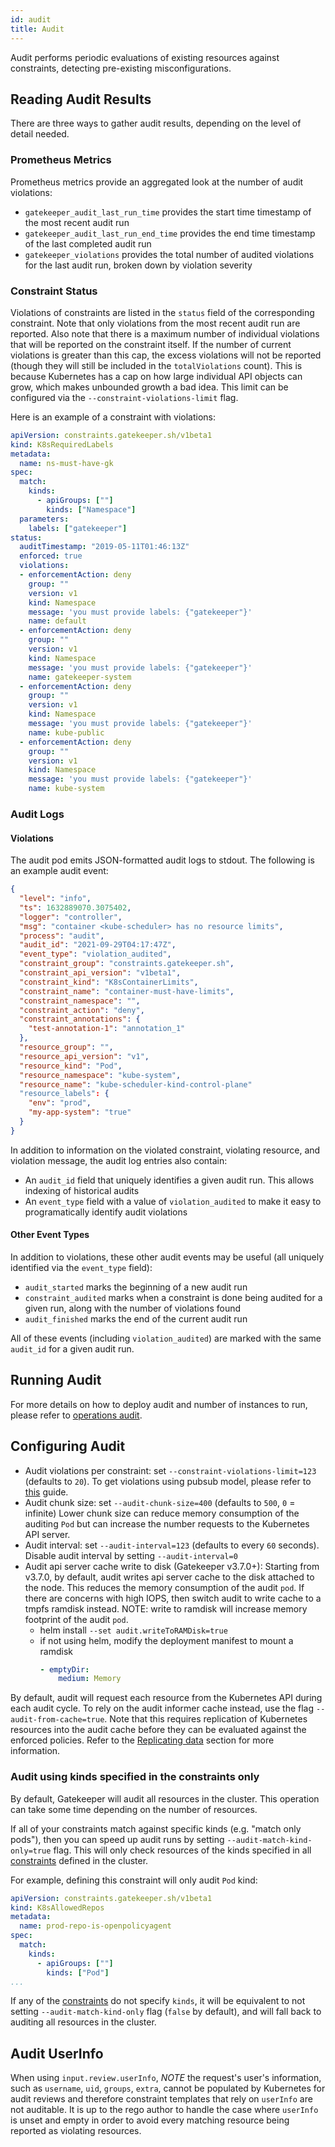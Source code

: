 ```yaml
---
id: audit
title: Audit
---
```


Audit performs periodic evaluations of existing resources against constraints, detecting pre-existing misconfigurations.

## Reading Audit Results

There are three ways to gather audit results, depending on the level of detail needed.

### Prometheus Metrics

Prometheus metrics provide an aggregated look at the number of audit violations:

* `gatekeeper_audit_last_run_time` provides the start time timestamp of the most recent audit run
* `gatekeeper_audit_last_run_end_time` provides the end time timestamp of the last completed audit run
* `gatekeeper_violations` provides the total number of audited violations for the last audit run, broken down by violation severity

### Constraint Status

Violations of constraints are listed in the `status` field of the corresponding constraint.
Note that only violations from the most recent audit run are reported. Also note that there
is a maximum number of individual violations that will be reported on the constraint
itself. If the number of current violations is greater than this cap, the excess violations
will not be reported (though they will still be included in the `totalViolations` count).
This is because Kubernetes has a cap on how large individual API objects can grow, which makes
unbounded growth a bad idea. This limit can be configured via the `--constraint-violations-limit` flag.

Here is an example of a constraint with violations:

```yaml
apiVersion: constraints.gatekeeper.sh/v1beta1
kind: K8sRequiredLabels
metadata:
  name: ns-must-have-gk
spec:
  match:
    kinds:
      - apiGroups: [""]
        kinds: ["Namespace"]
  parameters:
    labels: ["gatekeeper"]
status:
  auditTimestamp: "2019-05-11T01:46:13Z"
  enforced: true
  violations:
  - enforcementAction: deny
    group: ""
    version: v1
    kind: Namespace
    message: 'you must provide labels: {"gatekeeper"}'
    name: default
  - enforcementAction: deny
    group: ""
    version: v1
    kind: Namespace
    message: 'you must provide labels: {"gatekeeper"}'
    name: gatekeeper-system
  - enforcementAction: deny
    group: ""
    version: v1
    kind: Namespace
    message: 'you must provide labels: {"gatekeeper"}'
    name: kube-public
  - enforcementAction: deny
    group: ""
    version: v1
    kind: Namespace
    message: 'you must provide labels: {"gatekeeper"}'
    name: kube-system
```

### Audit Logs

#### Violations

The audit pod emits JSON-formatted audit logs to stdout. The following is an example audit event:

```json
{
  "level": "info",
  "ts": 1632889070.3075402,
  "logger": "controller",
  "msg": "container <kube-scheduler> has no resource limits",
  "process": "audit",
  "audit_id": "2021-09-29T04:17:47Z",
  "event_type": "violation_audited",
  "constraint_group": "constraints.gatekeeper.sh",
  "constraint_api_version": "v1beta1",
  "constraint_kind": "K8sContainerLimits",
  "constraint_name": "container-must-have-limits",
  "constraint_namespace": "",
  "constraint_action": "deny",
  "constraint_annotations": {
    "test-annotation-1": "annotation_1"
  },
  "resource_group": "",
  "resource_api_version": "v1",
  "resource_kind": "Pod",
  "resource_namespace": "kube-system",
  "resource_name": "kube-scheduler-kind-control-plane"
  "resource_labels": {
    "env": "prod",
    "my-app-system": "true"
  }
}
```

In addition to information on the violated constraint, violating resource, and violation message, the
audit log entries also contain:

* An `audit_id` field that uniquely identifies a given audit run. This allows indexing of historical audits
* An `event_type` field with a value of `violation_audited` to make it easy to programatically identify audit violations

#### Other Event Types

In addition to violations, these other audit events may be useful (all uniquely identified via the `event_type` field):

* `audit_started` marks the beginning of a new audit run
* `constraint_audited` marks when a constraint is done being audited for a given run, along with the number of violations found
* `audit_finished` marks the end of the current audit run

All of these events (including `violation_audited`) are marked 
with the same `audit_id` for a given audit run.

## Running Audit
For more details on how to deploy audit and 
number of instances to run, please refer to [operations audit](operations.md#audit). 

## Configuring Audit

- Audit violations per constraint: set `--constraint-violations-limit=123` (defaults to `20`). To get violations using pubsub model, please refer to [this](pubsub.md) guide.
- Audit chunk size: set `--audit-chunk-size=400` (defaults to `500`, `0` = infinite) Lower chunk size can reduce memory consumption of the auditing `Pod` but can increase the number requests to the Kubernetes API server.
- Audit interval: set `--audit-interval=123` (defaults to every `60` seconds). Disable audit interval by setting `--audit-interval=0`
- Audit api server cache write to disk (Gatekeeper v3.7.0+): Starting from v3.7.0, by default, audit writes api server cache to the disk attached to the node. This reduces the memory consumption of the audit `pod`. If there are concerns with high IOPS, then switch audit to write cache to a tmpfs ramdisk instead. NOTE: write to ramdisk will increase memory footprint of the audit `pod`.  
  - helm install `--set audit.writeToRAMDisk=true` 
  - if not using helm, modify the deployment manifest to mount a ramdisk
    ```yaml
    - emptyDir:
        medium: Memory
    ```

By default, audit will request each resource from the Kubernetes API during each audit cycle. To rely on the audit informer cache instead, use the flag `--audit-from-cache=true`. Note that this requires replication of Kubernetes resources into the audit cache before they can be evaluated against the enforced policies. Refer to the [Replicating data](sync.md) section for more information.

### Audit using kinds specified in the constraints only

By default, Gatekeeper will audit all resources in the cluster. This operation can take some time depending on the number of resources.

If all of your constraints match against specific kinds (e.g. "match only pods"), then you can speed up audit runs by setting `--audit-match-kind-only=true` flag. This will only check resources of the kinds specified in all [constraints](howto.md#constraints) defined in the cluster.

For example, defining this constraint will only audit `Pod` kind:

```yaml
apiVersion: constraints.gatekeeper.sh/v1beta1
kind: K8sAllowedRepos
metadata:
  name: prod-repo-is-openpolicyagent
spec:
  match:
    kinds:
      - apiGroups: [""]
        kinds: ["Pod"]
...
```

If any of the [constraints](howto.md#constraints) do not specify `kinds`, it will be equivalent to not setting `--audit-match-kind-only` flag (`false` by default), and will fall back to auditing all resources in the cluster.

## Audit UserInfo

When using `input.review.userInfo`, *NOTE* the request's user's information, such as `username`, `uid`, `groups`, `extra`, cannot be populated by Kubernetes for audit reviews and therefore constraint templates that rely on `userInfo` are not auditable. It is up to the rego author to handle the case where `userInfo` is unset and empty in order to avoid every matching resource being reported as violating resources. 
